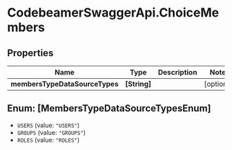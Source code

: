# CodebeamerSwaggerApi.ChoiceMembers

## Properties
Name | Type | Description | Notes
------------ | ------------- | ------------- | -------------
**membersTypeDataSourceTypes** | **[String]** |  | [optional] 

<a name="[MembersTypeDataSourceTypesEnum]"></a>
## Enum: [MembersTypeDataSourceTypesEnum]

* `USERS` (value: `"USERS"`)
* `GROUPS` (value: `"GROUPS"`)
* `ROLES` (value: `"ROLES"`)

